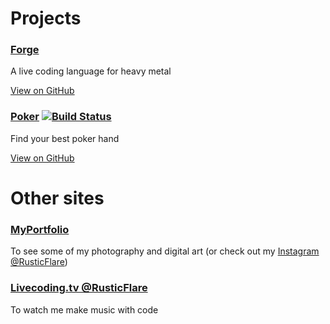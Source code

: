 # Projects

### [Forge](http://rusticflare.github.io/Forge/)

A live coding language for heavy metal

[View on GitHub](https://github.com/RusticFlare/Forge)

### [Poker](http://rusticflare.github.io/Poker/) [![Build Status](https://travis-ci.org/RusticFlare/Poker.svg?branch=master)](https://travis-ci.org/RusticFlare/Poker)

Find your best poker hand

[View on GitHub](https://github.com/RusticFlare/Poker)

# Other sites

### [MyPortfolio](https://j-d-baker.myportfolio.com/)

To see some of my photography and digital art (or check out my [Instagram @RusticFlare](https://www.instagram.com/rusticflare/))

### [Livecoding.tv @RusticFlare](https://www.livecoding.tv/rusticflare/)

To watch me make music with code
